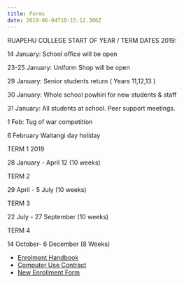 ```yaml
---
title: Forms
date: 2019-06-04T10:15:12.386Z
---
```

RUAPEHU COLLEGE START OF YEAR / TERM DATES 2019:

14 January: School office will be open

23-25 January: Uniform Shop will be open

29 January: Senior students return ( Years 11,12,13 )

30 January: Whole school powhiri for new students & staff

31 January: All students at school. Peer support meetings.

1 Feb: Tug of war competition

6 February Waitangi day holiday

TERM 1 2019

28 January - April 12 (10 weeks)

TERM 2

29 April - 5 July (10 weeks)

TERM 3

22 July - 27 September (10 weeks)

TERM 4

14 October- 6 December (8 Weeks)

* [Enrolment Handbook](http://c1940652.r52.cf0.rackcdn.com/5bda1048ff2a7c39a80001f0/Enrollment-Handbook-Ruapehu-College.pdf)
* [Computer Use Contract](http://c1940652.r52.cf0.rackcdn.com/5b038257ff2a7c6bfc001f32/ruapehucollegecomputeruseagreement.pdf)
* [New Enrollment Form](https://res.cloudinary.com/ruapehu-college/image/upload/v1568258454/newenrolment2019_lus6qi.pdf)
